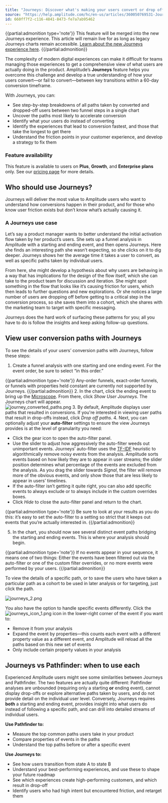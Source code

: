 ```yaml
---
title: "Journeys: Discover what's making your users convert or drop off"
source: "https://help.amplitude.com/hc/en-us/articles/360050769531-Journeys-Discover-what-s-making-your-users-convert-or-drop-off"
id: 660ff7f2-c116-4841-8473-fe7a7ab95462
---
```


{{partial:admonition type='note'}}
This feature will be merged into the new Journeys experience. This article will remain live for as long as legacy Journeys charts remain accessible. [Learn about the new Journeys experience here](/docs/analytics/charts/journeys/journeys-understand-paths).
{{/partial:admonition}}

The complexity of modern digital experiences can make it difficult for teams managing those experiences to get a comprehensive view of what users are actually doing in the product. Amplitude’s **Journeys** feature helps you overcome this challenge and develop a true understanding of how your users convert—or fail to convert—between key transitions within a 60-day conversion timeframe. 

With Journeys, you can:

* See step-by-step breakdowns of all paths taken by converted and dropped-off users between two funnel steps in a single chart
* Uncover the paths most likely to accelerate conversion
* Identify what your users do instead of converting
* Identify the experiences that lead to conversion fastest, and those that take the longest to get there
* Understand the friction points in your customer experience, and develop a strategy to fix them

### Feature availability

This feature is available to users on **Plus**, **Growth**, and **Enterprise** **plans** only. See our [pricing page](https://amplitude.com/pricing) for more details.

## Who should use Journeys?

Journeys will deliver the most value to Amplitude users who want to understand how conversions happen in their product, and for those who know user friction exists but don’t know what’s actually causing it.

### A Journeys use case

Let’s say a product manager wants to better understand the initial activation flow taken by her product’s users. She sets up a funnel analysis in Amplitude with a starting and ending event, and then opens Journeys. Here she finds an interesting path she wasn’t expecting, so she clicks on it to dig deeper. Journeys shows her the average time it takes a user to convert, as well as specific paths taken by individual users.

From here, she might develop a hypothesis about why users are behaving in a way that has implications for the design of the flow itself, which she can take to the product team for discussion and iteration. She might spot something in the flow that looks like it’s causing friction for users, which then leads to further questions and new explorations. Or she notices a large number of users are dropping off before getting to a critical step in the conversion process, so she saves them into a cohort, which she shares with the marketing team to target with specific messaging.

Journeys does the hard work of surfacing these patterns for you; all you have to do is follow the insights and keep asking follow-up questions. 

## View user conversion paths with Journeys

To see the details of your users’ conversion paths with Journeys, follow these steps:

1. Create a funnel analysis with one starting and one ending event. For the event order, be sure to select “in this order.”  
  
{{partial:admonition type='note'}}
Any-order funnels, exact-order funnels, or funnels with properties held constant are currently not supported by Journeys.
{{/partial:admonition}}
2. In the chart, click the ending event to bring up the [Microscope](/docs/analytics/microscope). From there, click *Show User Journeys*. The Journeys chart will appear.  
![journey_converted_paths.png](/docs/output/img/legacy-charts/journey-converted-paths-png.png)
3. By default, Amplitude displays user paths that resulted in conversions. If you're interested in viewing user paths that result in drop-offs instead, click *Drop off paths*.
4. Next, you can optionally adjust your **auto-filter** settings to ensure the view Journeys provides is at the level of granularity you need:
* Click the gear icon to open the auto-filter panel.
* Use the slider to adjust how aggressively the auto-filter weeds out unimportant events. Journeys’ auto-filter uses the [TF-IDF](https://en.wikipedia.org/wiki/Tf%E2%80%93idf) heuristic to algorithmically remove noisy events from the analysis. Amplitude sorts events based on how likely they are to appear in user streams; the slider position determines what percentage of the events are excluded from the analysis. As you drag the slider towards *Signal*, the filter will remove more of the obvious events, and only show those that are less likely to appear in users’ timelines.
* If the auto-filter isn’t getting it quite right, you can also add specific events to always exclude or to always include in the custom overrides boxes.
* Click *Hide* to close the auto-filter panel and return to the chart.

{{partial:admonition type='note'}}
Be sure to look at your results as you do this: it’s easy to set the auto-filter to a setting so strict that it keeps out events that you’re actually interested in.
{{/partial:admonition}}

5. In the chart, you should now see several distinct event paths bridging the starting and ending events. This is where your analysis should begin.

{{partial:admonition type='note'}}
If no events appear in your sequence, it means one of two things: Either the events have been filtered out via the auto-filter or one of the custom filter overrides, or no more events were performed by your users.
{{/partial:admonition}}

To view the details of a specific path, or to save the users who have taken a particular path as a cohort to be used in later analysis or for targeting, just click the path.

![journeys_2.png](/docs/output/img/legacy-charts/journeys-2-png.png)

You also have the option to handle specific events differently. Click the ![journeys_icon_1.png](/docs/output/img/legacy-charts/journeys-icon-1-png.png) icon in the lower-right corner of the event if you want to:

* Remove it from your analysis
* Expand the event by properties—this counts each event with a different property value as a different event, and Amplitude will reload all the paths based on this new set of events
* Only include certain property values in your analysis

## Journeys vs Pathfinder: when to use each

Experienced Amplitude users might see some similarities between Journeys and Pathfinder. The two features are actually quite different: Pathfinder analyses are unbounded (requiring only a starting **or** ending event), cannot display drop-offs or explore alternative paths taken by users, and do not provide detail on the individual user level. Conversely, Journeys requires **both** a starting and ending event, provides insight into what users do instead of following a specific path, and can drill into detailed streams of individual users.

**Use Pathfinder to:**

* Measure the top common paths users take in your product
* Compare properties of events in the paths
* Understand the top paths before or after a specific event

**Use Journeys to:**

* See how users transition from state A to state B
* Understand your best-performing experiences, and use these to shape your future roadmap
* See which experiences create high-performing customers, and which result in drop-off
* Identify users who had high intent but encountered friction, and retarget them
